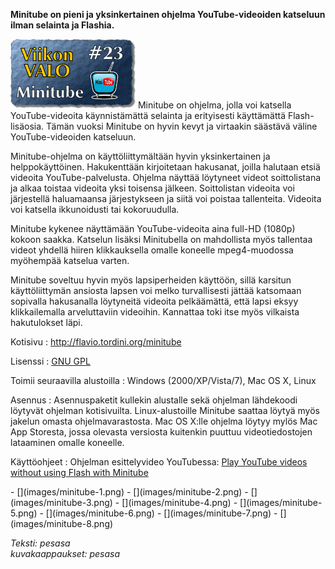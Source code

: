 <!--
Title: Minitube
Week: 1x23
Number: 23
Date: 2011/06/05
Pageimage: valo23-Minitube.png
Tags: Windows,Linux,Mac OS X,Video
-->

**Minitube on pieni ja yksinkertainen ohjelma YouTube-videoiden
katseluun ilman selainta ja Flashia.**

![](images/valo23-Minitube.png "fig:valo23-Minitube.png") Minitube on ohjelma,
jolla voi katsella YouTube-videoita käynnistämättä selainta ja
erityisesti käyttämättä Flash-lisäosia. Tämän vuoksi Minitube on hyvin
kevyt ja virtaakin säästävä väline YouTube-videoiden katseluun.

Minitube-ohjelma on käyttöliittymältään hyvin yksinkertainen ja
helppokäyttöinen. Hakukenttään kirjoitetaan hakusanat, joilla halutaan
etsiä videoita YouTube-palvelusta. Ohjelma näyttää löytyneet videot
soittolistana ja alkaa toistaa videoita yksi toisensa jälkeen.
Soittolistan videoita voi järjestellä haluamaansa järjestykseen ja siitä
voi poistaa tallenteita. Videoita voi katsella ikkunoidusti tai
kokoruudulla.

Minitube kykenee näyttämään YouTube-videoita aina full-HD (1080p) kokoon
saakka. Katselun lisäksi Minitubella on mahdollista myös tallentaa
videot yhdellä hiiren klikkauksella omalle koneelle mpeg4-muodossa
myöhempää katselua varten.

Minitube soveltuu hyvin myös lapsiperheiden käyttöön, sillä karsitun
käyttöliittymän ansiosta lapsen voi melko turvallisesti jättää katsomaan
sopivalla hakusanalla löytyneitä videoita pelkäämättä, että lapsi eksyy
klikkailemalla arveluttaviin videoihin. Kannattaa toki itse myös
vilkaista hakutulokset läpi.

Kotisivu
:   <http://flavio.tordini.org/minitube>

Lisenssi
:   [GNU GPL](GNU_GPL)

Toimii seuraavilla alustoilla
:   Windows (2000/XP/Vista/7), Mac OS X, Linux

Asennus
:   Asennuspaketit kullekin alustalle sekä ohjelman lähdekoodi löytyvät
    ohjelman kotisivuilta. Linux-alustoille Minitube saattaa löytyä myös
    jakelun omasta ohjelmavarastosta. Mac OS X:lle ohjelma löytyy mylös
    Mac App Storesta, jossa olevasta versiosta kuitenkin puuttuu
    videotiedostojen lataaminen omalle koneelle.

Käyttöohjeet
:   Ohjelman esittelyvideo YouTubessa: [Play YouTube videos without
    using Flash with
    Minitube](http://www.youtube.com/watch?v=abLOxZPIPcI)

<div class="psgallery" markdown="1">
-   [](images/minitube-1.png)
-   [](images/minitube-2.png)
-   [](images/minitube-3.png)
-   [](images/minitube-4.png)
-   [](images/minitube-5.png)
-   [](images/minitube-6.png)
-   [](images/minitube-7.png)
-   [](images/minitube-8.png)
</div>

*Teksti: pesasa* <br />
*kuvakaappaukset: pesasa*
